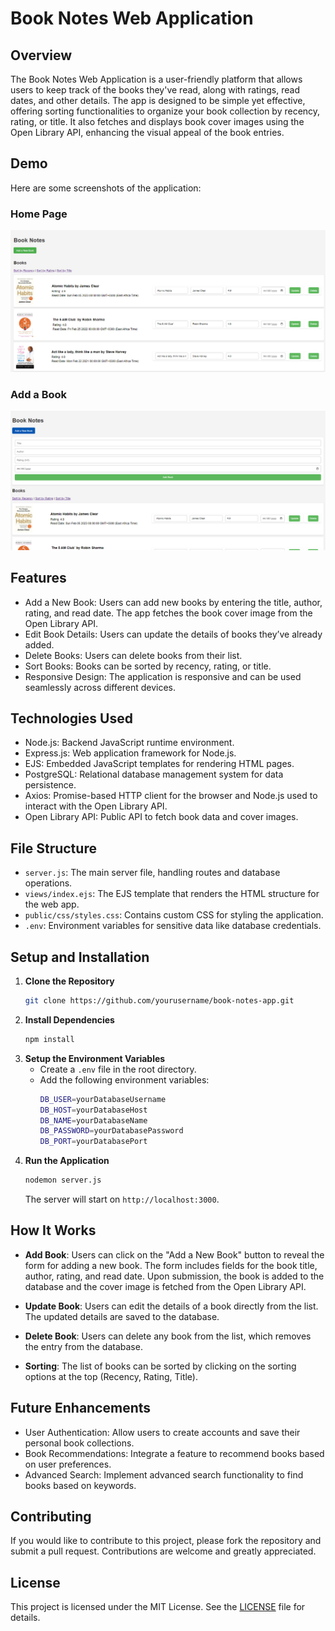 # Book Notes Web Application

## Overview

The Book Notes Web Application is a user-friendly platform that allows users to keep track of the books they've read, along with ratings, read dates, and other details. The app is designed to be simple yet effective, offering sorting functionalities to organize your book collection by recency, rating, or title. It also fetches and displays book cover images using the Open Library API, enhancing the visual appeal of the book entries.

## Demo
Here are some screenshots of the application:

### Home Page
![Home Page](public/images/home-page.png)

### Add a Book
![Add a Book](public/images/add-new-book.png)

## Features

- Add a New Book: Users can add new books by entering the title, author, rating, and read date. The app fetches the book cover image from the Open Library API.
- Edit Book Details: Users can update the details of books they’ve already added.
- Delete Books: Users can delete books from their list.
- Sort Books: Books can be sorted by recency, rating, or title.
- Responsive Design: The application is responsive and can be used seamlessly across different devices.

## Technologies Used

- Node.js: Backend JavaScript runtime environment.
- Express.js: Web application framework for Node.js.
- EJS: Embedded JavaScript templates for rendering HTML pages.
- PostgreSQL: Relational database management system for data persistence.
- Axios: Promise-based HTTP client for the browser and Node.js used to interact with the Open Library API.
- Open Library API: Public API to fetch book data and cover images.

## File Structure

- `server.js`: The main server file, handling routes and database operations.
- `views/index.ejs`: The EJS template that renders the HTML structure for the web app.
- `public/css/styles.css`: Contains custom CSS for styling the application.
- `.env`: Environment variables for sensitive data like database credentials.

## Setup and Installation

1. **Clone the Repository**
   ```bash
   git clone https://github.com/yourusername/book-notes-app.git
   ```
2. **Install Dependencies**
   ```bash
   npm install
   ```
3. **Setup the Environment Variables**
   - Create a `.env` file in the root directory.
   - Add the following environment variables:
     ```bash
     DB_USER=yourDatabaseUsername
     DB_HOST=yourDatabaseHost
     DB_NAME=yourDatabaseName
     DB_PASSWORD=yourDatabasePassword
     DB_PORT=yourDatabasePort
     ```
4. **Run the Application**
   ```bash
   nodemon server.js
   ```
   The server will start on `http://localhost:3000`.

## How It Works

- **Add Book**: Users can click on the "Add a New Book" button to reveal the form for adding a new book. The form includes fields for the book title, author, rating, and read date. Upon submission, the book is added to the database and the cover image is fetched from the Open Library API.
  
- **Update Book**: Users can edit the details of a book directly from the list. The updated details are saved to the database.
  
- **Delete Book**: Users can delete any book from the list, which removes the entry from the database.

- **Sorting**: The list of books can be sorted by clicking on the sorting options at the top (Recency, Rating, Title).

## Future Enhancements

- User Authentication: Allow users to create accounts and save their personal book collections.
- Book Recommendations: Integrate a feature to recommend books based on user preferences.
- Advanced Search: Implement advanced search functionality to find books based on keywords.

## Contributing

If you would like to contribute to this project, please fork the repository and submit a pull request. Contributions are welcome and greatly appreciated.

## License

This project is licensed under the MIT License. See the [LICENSE](LICENSE) file for details.
```

